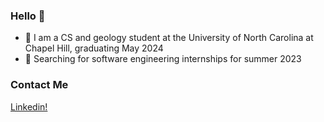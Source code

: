 ### Hello 👋

- 🌵 I am a CS and geology student at the University of North Carolina at Chapel Hill, graduating May 2024
- 🌊 Searching for software engineering internships for summer 2023

### Contact Me
[Linkedin!](https://www.linkedin.com/in/shriyamandal/)




<!--
**shriyamandal/shriyamandal** is a ✨ _special_ ✨ repository because its `README.md` (this file) appears on your GitHub profile.

Here are some ideas to get you started:

- 🔭 I’m currently working on ...
- 🌱 I’m currently learning ...
- 👯 I’m looking to collaborate on ...
- 🤔 I’m looking for help with ...
- 💬 Ask me about ...
- 📫 How to reach me: ...
- 😄 Pronouns: ...
- ⚡ Fun fact: ...
-->
